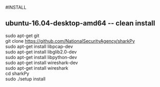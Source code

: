 
#INSTALL

## ubuntu-16.04-desktop-amd64 -- clean install
sudo apt-get git<br/>
git clone https://github.com/NationalSecurityAgency/sharkPy<br/>
sudo apt-get install libpcap-dev<br/>
sudo apt-get install libglib2.0-dev<br/>
sudo apt-get install libpython-dev<br/>
sudo apt-get install wireshark-dev<br/>
sudo apt-get install wireshark<br/>
cd sharkPy<br/>
sudo ./setup install<br/>
